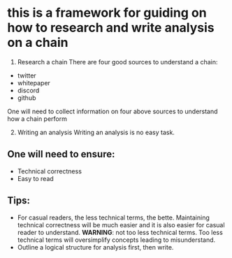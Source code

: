 # this is a framework for guiding on how to research and write analysis on a chain
1. Research a chain
There are four good sources to understand a chain:
* twitter
* whitepaper
* discord
* github

One will need to collect information on four above sources to understand how a chain perform

2. Writing an analysis
Writing an analysis is no easy task. 

## One will need to ensure:
* Technical correctness
* Easy to read

## Tips:
* For casual readers, the less technical terms, the bette. Maintaining technical correctness will be much easier and it is also easier for casual reader to understand. __WARNING__: not too less technical terms. Too less technical terms will oversimplify concepts leading to misunderstand.
* Outline a logical structure for analysis first, then write.
